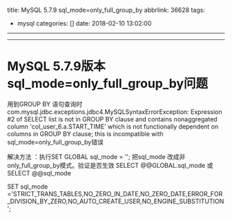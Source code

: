 title: MySQL 5.7.9 sql_mode=only_full_group_by
abbrlink: 36628
tags:
  - mysql
categories: []
date: 2018-02-10 13:02:00
---

---
# MySQL 5.7.9版本sql_mode=only_full_group_by问题

用到GROUP BY 语句查询时com.mysql.jdbc.exceptions.jdbc4.MySQLSyntaxErrorException: Expression #2 of SELECT list is not in GROUP BY clause and contains nonaggregated column 'col_user_6.a.START_TIME' which is not functionally dependent on columns in GROUP BY clause; this is incompatible with sql_mode=only_full_group_by错误

解决方法 ：执行SET GLOBAL sql_mode = ''; 把sql_mode 改成非only_full_group_by模式。验证是否生效 SELECT @@GLOBAL.sql_mode 或 SELECT @@sql_mode


SET sql_mode ='STRICT_TRANS_TABLES,NO_ZERO_IN_DATE,NO_ZERO_DATE,ERROR_FOR_DIVISION_BY_ZERO,NO_AUTO_CREATE_USER,NO_ENGINE_SUBSTITUTION';
